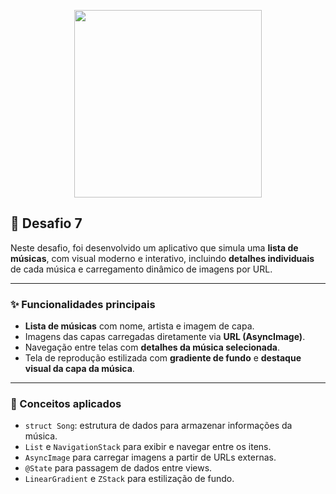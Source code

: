 
<p align="center">
  <img src="desafio7.gif" width="300">
</p>


## 🧩 Desafio 7

Neste desafio, foi desenvolvido um aplicativo que simula uma **lista de músicas**, com visual moderno e interativo, incluindo **detalhes individuais** de cada música e carregamento dinâmico de imagens por URL.

---

### ✨ Funcionalidades principais

- **Lista de músicas** com nome, artista e imagem de capa.
- Imagens das capas carregadas diretamente via **URL (AsyncImage)**.
- Navegação entre telas com **detalhes da música selecionada**.
- Tela de reprodução estilizada com **gradiente de fundo** e **destaque visual da capa da música**.

---

### 🧠 Conceitos aplicados

- `struct Song`: estrutura de dados para armazenar informações da música.
- `List` e `NavigationStack` para exibir e navegar entre os itens.
- `AsyncImage` para carregar imagens a partir de URLs externas.
- `@State` para passagem de dados entre views.
- `LinearGradient` e `ZStack` para estilização de fundo.
